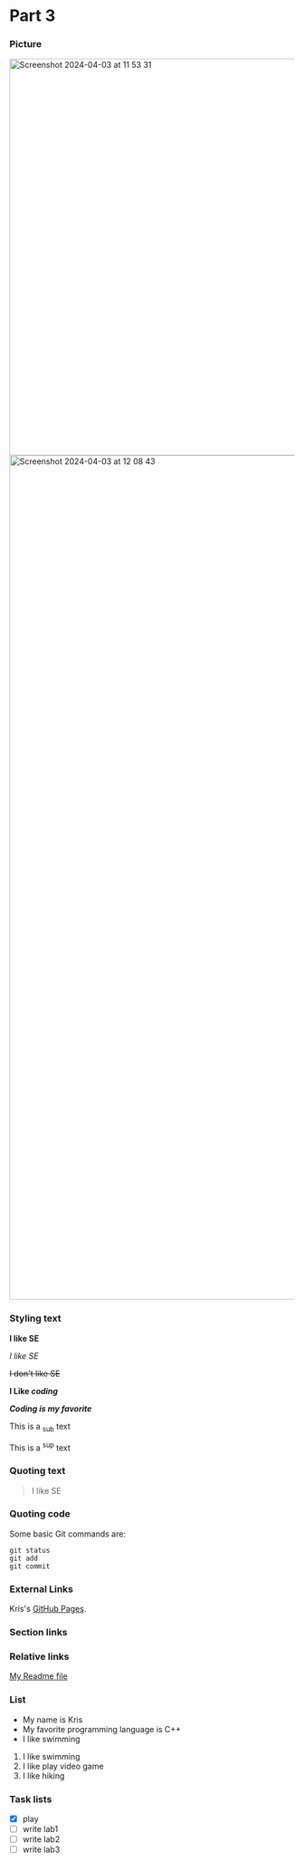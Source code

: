 # Part 3

### Picture

<img width="700" alt="Screenshot 2024-04-03 at 11 53 31" src="https://github.com/Kriiiiss/CSE110_Lab1/assets/147010005/429863c8-103b-41f9-81f3-955b96cba606">

<img width="1490" alt="Screenshot 2024-04-03 at 12 08 43" src="https://github.com/Kriiiiss/CSE110_Lab1/assets/147010005/c90ee790-2631-4d65-8f70-ff6985b76a4b">



### Styling text

**I like SE**

_I like SE_

~~I don't like SE~~

**I Like _coding_**

***Coding is my favorite***

This is a <sub>sub</sub> text

This is a <sup>sup</sup> text

### Quoting text

> I like SE

### Quoting code

Some basic Git commands are:
```
git status
git add
git commit
```

### External Links

Kris's [GitHub Pages](https://github.com/Kriiiiss/CSE110_Lab1).

### Section links 

### Relative links

[My Readme file](README.md)

### List

* My name is Kris
* My favorite programming language is C++
* I like swimming

1. I like swimming
2. I like play video game
3. I like hiking

### Task lists

- [x] play
- [ ] write lab1
- [ ] write lab2
- [ ] write lab3
